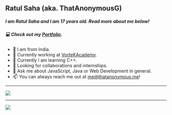 ## Ratul Saha (aka. ThatAnonymousG)

##### I am Ratul Saha and I am 17 years old. Read more about me below!

##### 💻 Check out my [Portfolio](https://thatanonymous.me).

- 📍 I am from India.
- 🔭 Currently working at [VorteKAcademy](https://vortekacademy.com).
- 🌱 Currently I am learning C++.
- 👯 Looking for collaborations and internships.
- 💬 Ask me about JavaScript, Java or Web Development in general.
- 📫 You can always reach me out at [me@thatanonymous.me](mailto:me@thatanonymous.me)!

---

<img src="https://github-readme-stats.vercel.app/api?username=ThatAnonymousG&show_icons=true&theme=tokyonight&hide_border=true">

---

<img src="https://github-readme-stats.vercel.app/api/top-langs/?username=ThatAnonymousG&theme=tokyonight">
